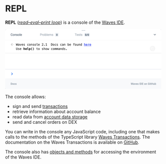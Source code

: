 # REPL

**REPL** ([_read–eval–print loop_](https://en.wikipedia.org/wiki/Read%E2%80%93eval%E2%80%93print_loop)) is a console of the [Waves IDE](/developer-tools/waves-ide.md).

<img src="img/repl/repl.png" width="700px" />

The console allows:

* sign and send [transactions](/blockchain/transaction.md)
* retrieve information about account balance
* read data from [account data storage](/blockchain/account-data-storage.md)
* send and cancel orders on DEX

You can write in the console any JavaScript code, including one that makes calls to the methods of the TypeScript library [Waves Transactions](https://github.com/wavesplatform/waves-transactions). The documentation on the Waves Transactions is available on [GitHub](https://wavesplatform.github.io/waves-transactions/).

The console also has [objects and methods](https://wavesplatform.github.io/js-test-env/modules/globalenv.html) for accessing the environment of the Waves IDE.
